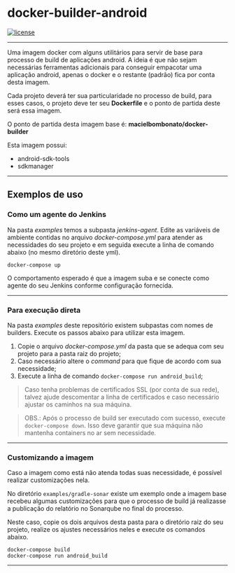 # docker-builder-android

[![license](https://img.shields.io/github/license/mashape/apistatus.svg)](https://opensource.org/licenses/MIT)

---  

Uma imagem docker com alguns utilitários para servir de base para processo de build de aplicações android. A ideia é que não sejam necessárias ferramentas adicionais para conseguir empacotar uma aplicação android, apenas o docker e o restante (padrão) fica por conta desta imagem.

Cada projeto deverá ter sua particularidade no processo de build, para esses casos, o projeto deve ter seu **Dockerfile** e o ponto de partida deste será essa imagem.

O ponto de partida desta imagem base é: **macielbombonato/docker-builder**

Esta imagem possui:

- android-sdk-tools
- sdkmanager

---

## Exemplos de uso

### Como um agente do Jenkins

Na pasta *examples* temos a subpasta *jenkins-agent*. Edite as variáveis de ambiente contidas no arquivo *docker-compose.yml* para atender as necessidades do seu projeto e em seguida execute a linha de comando abaixo (no mesmo diretório deste yml).

```
docker-compose up
```

O comportamento esperado é que a imagem suba e se conecte como agente do seu Jenkins conforme configuração fornecida.

---  

### Para execução direta

Na pasta *examples* deste repositório existem subpastas com nomes de builders. Execute os passos abaixo para utilizar esta imagem.

1. Copie o arquivo *docker-compose.yml* da pasta que se adequa com seu projeto para a pasta raiz do projeto;
2. Caso necessário altere o *command* para que fique de acordo com sua necessidade;
3. Execute a linha de comando ```docker-compose run android_build```;

> Caso tenha problemas de certificados SSL (por conta de sua rede), talvez ajude descomentar a linha de certificados e caso necessário ajustar os caminhos na sua máquina.

> OBS.: Após o processo de build ser executado com sucesso, execute ```docker-compose down```. Isso deve garantir que sua máquina não mantenha containers no ar sem necessidade.

---

### Customizando a imagem

Caso a imagem como está não atenda todas suas necessidade, é possível realizar customizações nela.

No diretório ```examples/gradle-sonar``` existe um exemplo onde a imagem base recebeu algumas customizações para que o processo de build já realizasse a publicação do relatório no Sonarqube no final do processo.

Neste caso, copie os dois arquivos desta pasta para o diretório raiz do seu projeto, realize os ajustes necessários neles e execute os comandos abaixo.

```
docker-compose build
docker-compose run android_build
```

---  
